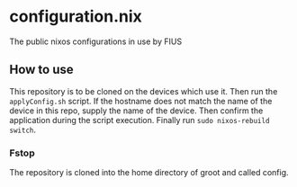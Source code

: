 # configuration.nix
The public nixos configurations in use by FIUS

## How to use
This repository is to be cloned on the devices which use it.
Then run the `applyConfig.sh` script. 
If the hostname does not match the name of the device in this repo, supply the name of the device.
Then confirm the application during the script execution.
Finally run `sudo nixos-rebuild switch`.

### Fstop
The repository is cloned into the home directory of groot and called config.
